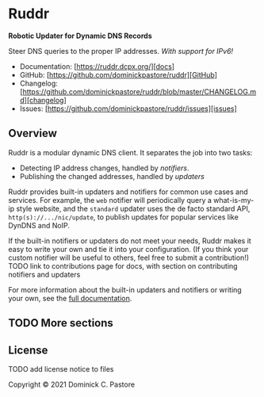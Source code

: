 Ruddr
=====

**Robotic Updater for Dynamic DNS Records**

Steer DNS queries to the proper IP addresses. *With support for IPv6!*

- Documentation: [https://ruddr.dcpx.org/][docs]
- GitHub: [https://github.com/dominickpastore/ruddr][GitHub]
- Changelog:
  [https://github.com/dominickpastore/ruddr/blob/master/CHANGELOG.md][changelog]
- Issues: [https://github.com/dominickpastore/ruddr/issues][issues]

Overview
--------

Ruddr is a modular dynamic DNS client. It separates the job into two tasks:

- Detecting IP address changes, handled by *notifiers*.
- Publishing the changed addresses, handled by *updaters*

Ruddr provides built-in updaters and notifiers for common use cases and
services. For example, the `web` notifier will periodically query a
what-is-my-ip style website, and the `standard` updater uses the de facto
standard API, `http(s)://.../nic/update`, to publish updates for popular
services like DynDNS and NoIP.

If the built-in notifiers or updaters do not meet your needs, Ruddr makes it
easy to write your own and tie it into your configuration. (If you think your
custom notifier will be useful to others, feel free to submit a contribution!)
TODO link to contributions page for docs, with section on contributing
notifiers and updaters

For more information about the built-in updaters and notifiers or writing your
own, see the [full documentation][docs].

TODO More sections
------------------

License
-------

TODO add license notice to files

Copyright &copy; 2021 Dominick C. Pastore

[docs]: https://ruddr.dcpx.org/
[GitHub]: https://github.com/dominickpastore/ruddr
[changelog]: https://github.com/dominickpastore/ruddr/blob/master/CHANGELOG.md
[issues]: https://github.com/dominickpastore/ruddr/issues
